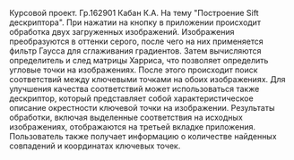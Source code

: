 Курсовой проект. Гр.162901 Кабан К.А. На тему "Построение Sift дескриптора". При нажатии на кнопку в приложении происходит обработка двух загруженных изображений. Изображения преобразуются в оттенки серого, после чего на них применяется фильтр Гаусса для сглаживания градиентов. Затем вычисляются определитель и след матрицы Харриса, что позволяет определить угловые точки на изображениях. После этого происходит поиск соответствий между ключевыми точками на обоих изображениях. Для улучшения качества соответствий может использоваться также дескриптор, который представляет собой характеристическое описание окрестности ключевой точки на изображении. Результаты обработки, включая выделенные соответствия на исходных изображениях, отображаются на третьей вкладке приложения. Пользователь также получает информацию о количестве найденных совпадений и координатах ключевых точек.
